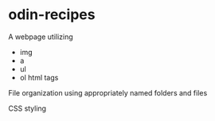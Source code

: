 # odin-recipes

A webpage utilizing 
- img
- a
- ul
- ol
html tags

File organization using appropriately named folders and files

CSS styling